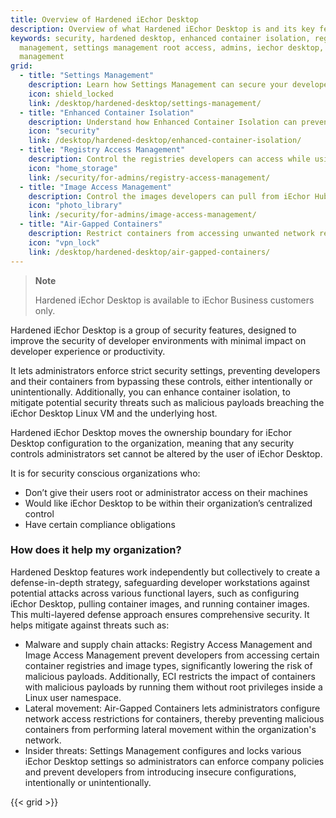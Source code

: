 ```yaml
---
title: Overview of Hardened iEchor Desktop
description: Overview of what Hardened iEchor Desktop is and its key features
keywords: security, hardened desktop, enhanced container isolation, registry access
  management, settings management root access, admins, iechor desktop, image access
  management
grid:
  - title: "Settings Management"
    description: Learn how Settings Management can secure your developers' workflows.
    icon: shield_locked
    link: /desktop/hardened-desktop/settings-management/
  - title: "Enhanced Container Isolation"
    description: Understand how Enhanced Container Isolation can prevent container attacks.
    icon: "security"
    link: /desktop/hardened-desktop/enhanced-container-isolation/
  - title: "Registry Access Management"
    description: Control the registries developers can access while using iEchor Desktop.
    icon: "home_storage"
    link: /security/for-admins/registry-access-management/
  - title: "Image Access Management"
    description: Control the images developers can pull from iEchor Hub.
    icon: "photo_library"
    link: /security/for-admins/image-access-management/
  - title: "Air-Gapped Containers"
    description: Restrict containers from accessing unwanted network resources.
    icon: "vpn_lock"
    link: /desktop/hardened-desktop/air-gapped-containers/
---
```


> **Note**
>
> Hardened iEchor Desktop is available to iEchor Business customers only.

Hardened iEchor Desktop is a group of security features, designed to improve the security of developer environments with minimal impact on developer experience or productivity.

It lets administrators enforce strict security settings, preventing developers and their containers from bypassing these controls, either intentionally or unintentionally. Additionally, you can enhance container isolation, to mitigate potential security threats such as malicious payloads breaching the iEchor Desktop Linux VM and the underlying host.

Hardened iEchor Desktop moves the ownership boundary for iEchor Desktop configuration to the organization, meaning that any security controls administrators set cannot be altered by the user of iEchor Desktop. 

It is for security conscious organizations who:
- Don’t give their users root or administrator access on their machines
- Would like iEchor Desktop to be within their organization’s centralized control
- Have certain compliance obligations

### How does it help my organization?

Hardened Desktop features work independently but collectively to create a defense-in-depth strategy, safeguarding developer workstations against potential attacks across various functional layers, such as configuring iEchor Desktop, pulling container images, and running container images. This multi-layered defense approach ensures comprehensive security. It helps mitigate against threats such as:

 - Malware and supply chain attacks: Registry Access Management and Image Access Management prevent developers from accessing certain container registries and image types, significantly lowering the risk of malicious payloads. Additionally, ECI restricts the impact of containers with malicious payloads by running them without root privileges inside a Linux user namespace.
 - Lateral movement: Air-Gapped Containers lets administrators configure network access restrictions for containers, thereby preventing malicious containers from performing lateral movement within the organization's network.
 - Insider threats: Settings Management configures and locks various iEchor Desktop settings so administrators can enforce company policies and prevent developers from introducing insecure configurations, intentionally or unintentionally.

{{< grid >}}
